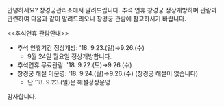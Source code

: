 안녕하세요? 창경궁관리소에서 알려드립니다. 추석 연휴 창경궁 정상개방하며 관람과 관련하여 다음과 같이 알려드리오니 창경궁 관람에 참고하시기 바랍니다.

<<추석연휴 관람안내>>
- 추석 연휴기간 정상개방: '18. 9.23.(일)→9.26.(수)
  - 9월 24일 월요일 정상개방합니다.
- 추석연휴 무료관람: '18. 9.22.(토)→9.26.(수)
- 창경궁 해설 미운영: '18. 9.24.(월)→9.26.(수) (창경궁 해설이 없습니다)
  - 단 '18. 9.23.(일)은 해설정상운영

감사합니다.
